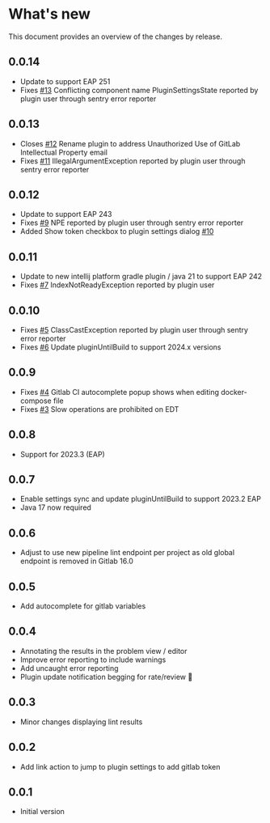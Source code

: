 What&apos;s new
=====
This document provides an overview of the changes by release.

0.0.14
------

- Update to support EAP 251
- Fixes [\#13](https://gitlab.com/pablomxnl/gitlab-yaml-pipeline-lint/issues/13) Conflicting component name PluginSettingsState reported by plugin user through sentry error reporter

0.0.13
------

- Closes [\#12](https://gitlab.com/pablomxnl/gitlab-yaml-pipeline-lint/-/issues/12) Rename plugin to address Unauthorized Use of GitLab Intellectual Property email
- Fixes [\#11](https://gitlab.com/pablomxnl/gitlab-yaml-pipeline-lint/-/issues/11) IllegalArgumentException reported by plugin user through sentry error reporter

0.0.12
------

- Update to support EAP 243
- Fixes [\#9](https://gitlab.com/pablomxnl/gitlab-yaml-pipeline-lint/-/issues/9) NPE reported by plugin user through sentry error reporter
- Added Show token checkbox to plugin settings dialog [\#10](https://gitlab.com/pablomxnl/gitlab-yaml-pipeline-lint/-/issues/10)

0.0.11
------
- Update to new intellij platform gradle plugin / java 21 to support EAP 242
- Fixes [\#7](https://gitlab.com/pablomxnl/gitlab-yaml-pipeline-lint/-/issues/7) IndexNotReadyException reported by plugin user

0.0.10
------

- Fixes [\#5](https://gitlab.com/pablomxnl/gitlab-yaml-pipeline-lint/-/issues/5) ClassCastException reported by plugin user through sentry error reporter
- Fixes [\#6](https://gitlab.com/pablomxnl/gitlab-yaml-pipeline-lint/-/issues/6) Update pluginUntilBuild to support 2024.x versions

0.0.9
------

- Fixes [\#4](https://gitlab.com/pablomxnl/gitlab-yaml-pipeline-lint/-/issues/4) Gitlab CI autocomplete popup shows when editing docker-compose file
- Fixes [\#3](https://gitlab.com/pablomxnl/gitlab-yaml-pipeline-lint/-/issues/3) Slow operations are prohibited on EDT

0.0.8
------

- Support for 2023.3 (EAP)

0.0.7
------

- Enable settings sync and update pluginUntilBuild to support 2023.2 EAP
- Java 17 now required

0.0.6
------

- Adjust to use new pipeline lint endpoint per project as old global endpoint is removed in Gitlab 16.0

0.0.5
------

- Add autocomplete for gitlab variables

0.0.4
------

- Annotating the results in the problem view / editor
- Improve error reporting to include warnings
- Add uncaught error reporting
- Plugin update notification begging for rate/review 🤣

0.0.3
------

- Minor changes displaying lint results

0.0.2
------

- Add link action to jump to plugin settings to add gitlab token

0.0.1
------

- Initial version
